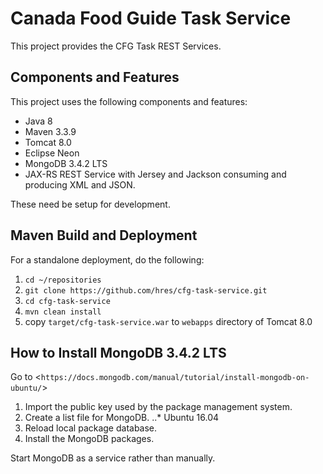 # Canada Food Guide Task Service

This project provides the CFG Task REST Services.
<!-- The service will use Drools Decision Table to implement the classification rules at the classification rules step. -->

## Components and Features

This project uses the following components and features:

<!-- * Drools Decision Table (Excel) -->
<!-- * Drools Eclipse Plugin -->
<!-- * Drools Runtime 6.5 -->
* Java 8
* Maven 3.3.9
* Tomcat 8.0
* Eclipse Neon
* MongoDB 3.4.2 LTS
* JAX-RS REST Service with Jersey and Jackson consuming and producing XML and JSON.

These need be setup for development.
<!-- For runtime, see below. -->

<!-- ## How to Set up Eclipse Plugins -->

<!-- * Install GEF [http://download.eclipse.org/tools/gef/updates/releases/](http://download.eclipse.org/tools/gef/updates/releases/) -->
<!-- * Install Drools: [http://download.jboss.org/drools/release/6.5.0.Final/org.drools.updatesite/](http://download.jboss.org/drools/release/6.5.0.Final/org.drools.updatesite/) -->

## Maven Build and Deployment

For a standalone deployment, do the following:

1. `cd ~/repositories`
2. `git clone https://github.com/hres/cfg-task-service.git`
3. `cd cfg-task-service`
4. `mvn clean install`
5. copy `target/cfg-task-service.war` to `webapps` directory of Tomcat 8.0

## How to Install MongoDB 3.4.2 LTS

Go to <`https://docs.mongodb.com/manual/tutorial/install-mongodb-on-ubuntu/`>

1. Import the public key used by the package management system.
2. Create a list file for MongoDB.
..* Ubuntu 16.04
3. Reload local package database.
4. Install the MongoDB packages.

Start MongoDB as a service rather than manually.

<!--

## How to Test Service

The service speaks XML and JSON:
* To `GET` JSON, set the request header `Accept` to `application/json`.
* To `POST` JSON input, set the request header `Content-Type` to `application/json`.
* To retrieve an array of sample food items: (from [http://localhost:8080/cfg-task-service](http://localhost:8080/cfg-task-service))
	* request with a criteria object:

	```json
	{
		"data-source"                          : "both",
		"food-recipe-name"                     : "blah blah blah",
		"food-recipe-code"                     : 12345,
		"commit-date-begin"                    : "2017-03-09",
		"commit-date-end"                      : "2017-09-03",
		"cnf-code"                             : 54321,
		"subgroup-code"                        : 9876,
		"cfg-tier"                             : 0,
		"recipe"                               : 2,
		"additives"                            : 1,
		"sodium"                               : 1,
		"sugar"                                : 1,
		"fat"                                  : 1,
		"transfat"                             : 1,
		"caffeine"                             : 1,
		"free-sugars"                          : 1,
		"sugar-substitutes"                    : 1,
		"reference-amount-missing"             : "on",
		"cfg-serving-missing"                  : "on",
		"tier-4-serving-missing"               : "on",
		"energy-value-missing"                 : "on",
		"cnf-code-missing"                     : "on",
		"recipe-rolled-up-down-missing"        : "on",
		"sodium-value-missing"                 : "on",
		"sugar-value-missing"                  : "on",
		"fat-value-missing"                    : "on",
		"transfat-value-missing"               : "on",
		"satfat-value-missing"                 : "on",
		"select-all-missing"                   : "on",
		"added-sodium-missing"                 : "on",
		"added-sugar-missing"                  : "on",
		"added-transfat-missing"               : "on",
		"added-caffeine-missing"               : "on",
		"added-free-sugars-missing"            : "on",
		"added-sugar-substitutes-missing"      : "on",
		"comments"                             : "blah blah blah",
		"commit-date-from"                     : "2017-03-09",
		"commit-date-to"                       : "2017-09-03",
		"reference-amount-last-updated"        : "on",
		"cfg-serving-last-updated"             : "on",
		"tier-4-serving-last-updated"          : "on",
		"energy-value-last-updated"            : "on",
		"cnf-code-last-updated"                : "on",
		"recipe-rolled-up-down-last-updated"   : "on",
		"sodium-value-last-updated"            : "on",
		"sugar-value-last-updated"             : "on",
		"fat-value-last-updated"               : "on",
		"transfat-value-last-updated"          : "on",
		"satfat-value-last-updated"            : "on",
		"select-all-last-updated"              : "on",
		"added-sodium-last-updated"            : "on",
		"added-sugar-last-updated"             : "on",
		"added-transfat-last-updated"          : "on",
		"added-caffeine-last-updated"          : "on",
		"added-free-sugars-last-updated"       : "on",
		"added-sugar-substitutes-last-updated" : "on"
	}
	```

	* response results in food item objects:

	```json
	{
		"type"                               : "CNF",
		"code"                               : "2",
		"name"                               : "Cheese souffle",
		"cnfCode"                            : "22",
		"cfgCode"                            : "8000",
		"cfgCodeCommitDate"                  : null,
		"energyKcal"                         : 0.0,
		"sodiumAmountPer100g"                : 0.0,
		"sodiumImputationReference"          : null,
		"sodiumImputationDate"               : null,
		"sugarAmountPer100g"                 : 0.0,
		"sugarImputationReference"           : null,
		"sugarImputationDate"                : null,
		"transfatAmountPer100g"              : 0.0,
		"transfatImputationReference"        : null,
		"transfatImputationDate"             : null,
		"satfatAmoutPer100g"                 : 0.0,
		"satfatImputationReference"          : null,
		"satfatImputationDate"               : null,
		"totalfatAmoutPer100g"               : 0.0,
		"totalfatImputationReference"        : null,
		"totalfatImputationDate"             : null,
		"containsAddedSodium"                : true,
		"containsAddedSodiumCommitDate"      : null,
		"containsAddedSugar"                 : true,
		"containsAddedSugarCommitDate"       : null,
		"containsFreeSugars"                 : true,
		"containsFreeSugarsCommitDate"       : null,
		"containsAddedFat"                   : true,
		"containsAddedFatCommitDate"         : null,
		"containsAddedTransfat"              : true,
		"containsAddedTransfatCommitDate"    : null,
		"containsCaffeine"                   : true,
		"containsCaffeineCommitDate"         : null,
		"containsSugarSubstitutes"           : true,
		"containsSugarSubstitutesCommitDate" : null,
		"referenceAmountG"                   : 100.38,
		"referenceAmountMeasure"             : "250ml",
		"referenceAmountCommitDate"          : null,
		"foodGuideServingG"                  : 0.0,
		"foodGuideServingMeasure"            : "no serving specified",
		"foodGuideCommitDate"                : null,
		"tier4ServingG"                      : 0.0,
		"tier4ServingMeasure"                : "0",
		"tier4ServingCommitDate"             : null,
		"rolledUp"                           : true,
		"rolledUpCommitDate"                 : null,
		"applySmallRaAdjustment"             : true,
		"replacementCode"                    : null,
		"comments"                           : null
	}, ...
	```

	```json
	{
		"type"                               : "CNF",
		"code"                               : "2",
		"name"                               : "Cheese souffle",
		"cnfCode"                            : "22",
		"cfgCode"                            : "8000",
		"cfgCodeCommitDate"                  : null,
		"energyKcal"                         : 0.0,
		"sodiumAmountPer100g"                : 0.0,
		"sodiumImputationReference"          : null,
		"sodiumImputationDate"               : null,
		"sugarAmountPer100g"                 : 0.0,
		"sugarImputationReference"           : null,
		"sugarImputationDate"                : null,
		"transfatAmountPer100g"              : 0.0,
		"transfatImputationReference"        : null,
		"transfatImputationDate"             : null,
		"satfatAmoutPer100g"                 : 0.0,
		"satfatImputationReference"          : null,
		"satfatImputationDate"               : null,
		"totalfatAmoutPer100g"               : 0.0,
		"totalfatImputationReference"        : null,
		"totalfatImputationDate"             : null,
		"containsAddedSodium"                : true,
		"containsAddedSodiumCommitDate"      : null,
		"containsAddedSugar"                 : true,
		"containsAddedSugarCommitDate"       : null,
		"containsFreeSugars"                 : true,
		"containsFreeSugarsCommitDate"       : null,
		"containsAddedFat"                   : true,
		"containsAddedFatCommitDate"         : null,
		"containsAddedTransfat"              : true,
		"containsAddedTransfatCommitDate"    : null,
		"containsCaffeine"                   : true,
		"containsCaffeineCommitDate"         : null,
		"containsSugarSubstitutes"           : true,
		"containsSugarSubstitutesCommitDate" : null,
		"referenceAmountG"                   : 100.38,
		"referenceAmountMeasure"             : "250ml",
		"referenceAmountCommitDate"          : null,
		"foodGuideServingG"                  : 0.0,
		"foodGuideServingMeasure"            : "no serving specified",
		"foodGuideCommitDate"                : null,
		"tier4ServingG"                      : 0.0,
		"tier4ServingMeasure"                : "0",
		"tier4ServingCommitDate"             : null,
		"rolledUp"                           : true,
		"rolledUpCommitDate"                 : null,
		"applySmallRaAdjustment"             : true,
		"replacementCode"                    : null,
		"comments"                           : null
	}, ...
	```

---

-->

<!-- * Set Food Flags -->

<!-- Use the sample array of food items to issue a POST request to URL: [http://localhost:8080/food-classification-service-poc/service/flags](http://localhost:8080/food-classification-service-poc/service/flags) -->
<!-- Set the request body to the sample array.  The returned sample food array should have some food flags set such as 'SugarAdded': true. -->


<!-- * Adjust Food Tiers -->

<!-- Use the returned array of food items from the flags step to issue a POST request to URL: [http://localhost:8080/food-classification-service-poc/service/tier-adjustments](http://localhost:8080/food-classification-service-poc/service/tier-adjustments). -->
<!-- Set the request body to the sample array.  The returned sample food array should have food tiers adjusted. -->


